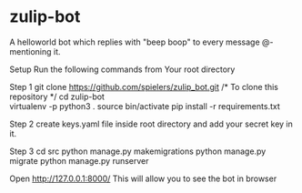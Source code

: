 # zulip-bot
A helloworld bot which replies with "beep boop" to every message @-mentioning it. 


Setup
Run the following commands from Your root directory

Step 1
git clone https://github.com/spielers/zulip_bot.git  /* To clone this repository */
cd zulip-bot      
virtualenv -p python3 .
source bin/activate
pip install -r requirements.txt

Step 2
create keys.yaml file inside root directory and add your secret key in it.

Step 3
cd src
python manage.py makemigrations
python manage.py migrate
python manage.py runserver 

Open http://127.0.0.1:8000/ This will allow you to see the bot in browser
